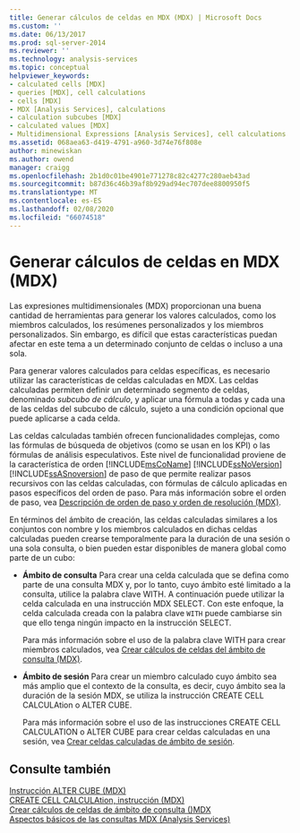 ```yaml
---
title: Generar cálculos de celdas en MDX (MDX) | Microsoft Docs
ms.custom: ''
ms.date: 06/13/2017
ms.prod: sql-server-2014
ms.reviewer: ''
ms.technology: analysis-services
ms.topic: conceptual
helpviewer_keywords:
- calculated cells [MDX]
- queries [MDX], cell calculations
- cells [MDX]
- MDX [Analysis Services], calculations
- calculation subcubes [MDX]
- calculated values [MDX]
- Multidimensional Expressions [Analysis Services], cell calculations
ms.assetid: 068aea63-d419-4791-a960-3d74e76f808e
author: minewiskan
ms.author: owend
manager: craigg
ms.openlocfilehash: 2b1d0c01be4901e771278c82c4277c280aeb43ad
ms.sourcegitcommit: b87d36c46b39af8b929ad94ec707dee8800950f5
ms.translationtype: MT
ms.contentlocale: es-ES
ms.lasthandoff: 02/08/2020
ms.locfileid: "66074518"
---
```

# <a name="building-cell-calculations-in-mdx-mdx"></a>Generar cálculos de celdas en MDX (MDX)
  Las expresiones multidimensionales (MDX) proporcionan una buena cantidad de herramientas para generar los valores calculados, como los miembros calculados, los resúmenes personalizados y los miembros personalizados. Sin embargo, es difícil que estas características puedan afectar en este tema a un determinado conjunto de celdas o incluso a una sola.  
  
 Para generar valores calculados para celdas específicas, es necesario utilizar las características de celdas calculadas en MDX. Las celdas calculadas permiten definir un determinado segmento de celdas, denominado *subcubo de cálculo*, y aplicar una fórmula a todas y cada una de las celdas del subcubo de cálculo, sujeto a una condición opcional que puede aplicarse a cada celda.  
  
 Las celdas calculadas también ofrecen funcionalidades complejas, como las fórmulas de búsqueda de objetivos (como se usan en los KPI) o las fórmulas de análisis especulativos. Este nivel de funcionalidad proviene de la característica de orden [!INCLUDE[msCoName](../../../includes/msconame-md.md)] [!INCLUDE[ssNoVersion](../../../includes/ssnoversion-md.md)] [!INCLUDE[ssASnoversion](../../../includes/ssasnoversion-md.md)] de paso de que permite realizar pasos recursivos con las celdas calculadas, con fórmulas de cálculo aplicadas en pasos específicos del orden de paso. Para más información sobre el orden de paso, vea [Descripción de orden de paso y orden de resolución &#40;MDX&#41;](mdx-data-manipulation-understanding-pass-order-and-solve-order.md).  
  
 En términos del ámbito de creación, las celdas calculadas similares a los conjuntos con nombre y los miembros calculados en dichas celdas calculadas pueden crearse temporalmente para la duración de una sesión o una sola consulta, o bien pueden estar disponibles de manera global como parte de un cubo:  
  
-   **Ámbito de consulta** Para crear una celda calculada que se defina como parte de una consulta MDX y, por lo tanto, cuyo ámbito esté limitado a la consulta, utilice la palabra clave WITH. A continuación puede utilizar la celda calculada en una instrucción MDX SELECT. Con este enfoque, la celda calculada creada con la palabra clave `WITH` puede cambiarse sin que ello tenga ningún impacto en la instrucción SELECT.  
  
     Para más información sobre el uso de la palabra clave WITH para crear miembros calculados, vea [Crear cálculos de celdas del ámbito de consulta &#40;MDX&#41;](../../multidimensional-models-olap-logical-cube-objects/calculations.md).  
  
-   **Ámbito de sesión** Para crear un miembro calculado cuyo ámbito sea más amplio que el contexto de la consulta, es decir, cuyo ámbito sea la duración de la sesión MDX, se utiliza la instrucción CREATE CELL CALCULAtion o ALTER CUBE.  
  
     Para más información sobre el uso de las instrucciones CREATE CELL CALCULATION o ALTER CUBE para crear celdas calculadas en una sesión, vea [Crear celdas calculadas de ámbito de sesión](mdx-cell-calculations-session-scoped-calculated-cells.md).  
  
## <a name="see-also"></a>Consulte también  
 [Instrucción ALTER CUBE &#40;MDX&#41;](/sql/mdx/mdx-data-definition-alter-cube)   
 [CREATE CELL CALCULAtion, instrucción &#40;MDX&#41;](/sql/mdx/mdx-data-definition-create-cell-calculation)   
 [Crear cálculos de celdas de ámbito de consulta &#40;&#41;MDX](../../multidimensional-models-olap-logical-cube-objects/calculations.md)   
 [Aspectos básicos de las consultas MDX &#40;Analysis Services&#41;](mdx-query-fundamentals-analysis-services.md)  
  
  
